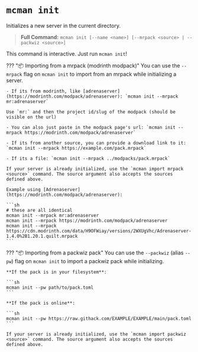 # `mcman init`

Initializes a new server in the current directory.

> **Full Command:** `mcman init [--name <name>] [--mrpack <source> | --packwiz <source>]`

This command is interactive. Just run `mcman init`!

??? "📦 Importing from a mrpack (modrinth modpack)"
    You can use the `--mrpack` flag on `mcman init` to import from an mrpack while initializing a server.

    - If its from modrinth, like [adrenaserver](https://modrinth.com/modpack/adrenaserver): `mcman init --mrpack mr:adrenaserver`

    Use `mr:` and then the project id/slug of the modpack (should be visible on the url)

    - You can also just paste in the modpack page's url: `mcman init --mrpack https://modrinth.com/modpack/adrenaserver`

    - If its from another source, you can provide a download link to it: `mcman init --mrpack https://example.com/pack.mrpack`

    - If its a file: `mcman init --mrpack ../modpacks/pack.mrpack`

    If your server is already initialized, use the `mcman import mrpack <source>` command. The source argument also accepts the sources defined above.

    Example using [Adrenaserver](https://modrinth.com/modpack/adrenaserver):

    ```sh
    # these are all identical
    mcman init --mrpack mr:adrenaserver
    mcman init --mrpack https://modrinth.com/modpack/adrenaserver
    mcman init --mrpack https://cdn.modrinth.com/data/H9OFWiay/versions/2WXUgVhc/Adrenaserver-1.4.0%2B1.20.1.quilt.mrpack
    ```

??? "📦 Importing from a packwiz pack"
    You can use the `--packwiz` (alias `--pw`) flag on `mcman init` to import a packwiz pack while initializing.

    **If the pack is in your filesystem**:

    ```sh
    mcman init --pw path/to/pack.toml
    ```

    **If the pack is online**:

    ```sh
    mcman init --pw https://raw.githack.com/EXAMPLE/EXAMPLE/main/pack.toml
    ```

    If your server is already initialized, use the `mcman import packwiz <source>` command. The source argument also accepts the sources defined above.
